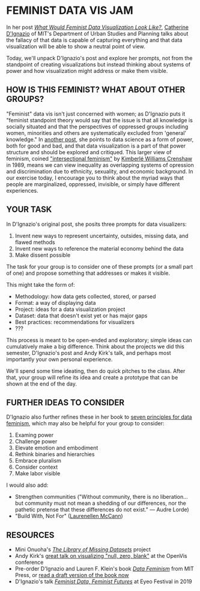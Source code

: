
# FEMINIST DATA VIS JAM

In her post [*What Would Feminist Data Visualization Look Like?*](https://civic.mit.edu/2015/12/01/feminist-data-visualization), [Catherine D'Ignazio](http://www.kanarinka.com) of MIT's Department of Urban Studies and Planning talks about the fallacy of that data is capable of capturing everything and that data visualization will be able to show a neutral point of view.

Today, we'll unpack D'Ignazio's post and explore her prompts, not from the standpoint of creating visualizations but instead thinking about systems of power and how visualization might address or make them visible.


## HOW IS THIS FEMINIST? WHAT ABOUT OTHER GROUPS?  

"Feminist" data vis isn't just concerned with women; as D'Ignazio puts it "feminist standpoint theory would say that the issue is that all knowledge is socially situated and that the perspectives of oppressed groups including women, minorities and others are systematically excluded from 'general' knowledge." In [another post](http://www.kanarinka.com/project/data-feminism/), she points to data science as a form of power, both for good and bad, and that data visualization is a part of that power structure and should be explored and critiqued. This larger view of feminism, coined ["intersectional feminism"](https://en.wikipedia.org/wiki/Intersectionality) by [Kimberlé Williams Crenshaw](https://en.wikipedia.org/wiki/Kimberl%C3%A9_Williams_Crenshaw) in 1989, means we can view inequality as overlapping systems of opression and discrimination due to ethnicity, sexuality, and economic background. In our exercise today, I encourage you to think about the myriad ways that people are marginalized, oppressed, invisible, or simply have different experiences.


## YOUR TASK  
In D'Ignazio's original post, she posits three prompts for data visualizers:

1. Invent new ways to represent uncertainty, outsides, missing data, and flawed methods  
2. Invent new ways to reference the material economy behind the data  
3. Make dissent possible  

The task for your group is to consider one of these prompts (or a small part of one) and propose something that addresses or makes it visible.

This might take the form of:  
* Methodology: how data gets collected, stored, or parsed  
* Format: a way of displaying data  
* Project: ideas for a data visualization project  
* Dataset: data that doesn't exist yet or has major gaps  
* Best practices: recommendations for visualizers  
* ???  

This process is meant to be open-ended and exploratory; simple ideas can cumulatively make a big difference. Think about the projects we did this semester, D'Ignazio's post and Andy Kirk's talk, and perhaps most importantly your own personal experience.

We'll spend some time ideating, then do quick pitches to the class. After that, your group will refine its idea and create a prototype that can be shown at the end of the day.


## FURTHER IDEAS TO CONSIDER  
D'Ignazio also further refines these in her book to [seven principles for data feminism](https://civic.mit.edu/2019/09/26/liveblog-catherine-dignazio-data-feminism), which may also be helpful for your group to consider:  

1. Examing power  
2. Challenge power  
3. Elevate emotion and embodiment  
4. Rethink binaries and hierarchies  
5. Embrace pluralism  
6. Consider context  
7. Make labor visible  

I would also add:  

* Strengthen communities ("Without community, there is no liberation... but community must not mean a shedding of our differences, nor the pathetic pretense that these differences do not exist." — Audre Lorde)  
* "Build With, Not For" ([Laurenellen McCann](https://www.buildwith.org/work))  


## RESOURCES  
* Mini Onuoha's [*The Library of Missing Datasets*](http://mimionuoha.com/the-library-of-missing-datasets) project  
* Andy Kirk's [great talk on visualizing "null, zero, blank"](https://www.youtube.com/watch?v=JqzAuqNPYVM) at the OpenVis conference  
* Pre-order D'Ignazio and Lauren F. Klein's book [*Data Feminism*](https://mitpress.mit.edu/books/data-feminism) from MIT Press, or [read a draft version of the book now](https://bookbook.pubpub.org/data-feminism)  
* D'Ignazio's talk [*Feminist Data, Feminist Futures*](https://vimeo.com/354276137) at Eyeo Festival in 2019  

